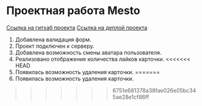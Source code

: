 # Проектная работа Mesto
[Ссылка на гитхаб проекта](https://github.com/etalisi/mesto-project-ff.git)
[Ссылка на деплой проекта](https://etalisi.github.io/mesto-project-ff/)
1. Добавлена валидация форм.
2. Проект подключен к серверу.
3. Добавлена возможность смены аватара пользователя.
4. Реализовано отображение количества лайков карточки.
<<<<<<< HEAD
5. Появилась возможность удаления карточки.
=======
5. Появилась возможность удаления карточки.

>>>>>>> 6751e681378a38fae026e05bc345ae28e1cf86ff
